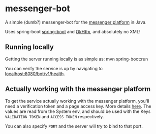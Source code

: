 # messenger-bot
A simple (dumb?) messenger-bot for the [messenger platform](https://messengerplatform.fb.com/) in Java.

Uses spring-boot [spring-boot](http://projects.spring.io/spring-boot/) and [OkHttp](http://square.github.io/okhttp/), and absolutely no XML!

## Running locally
Getting the server running locally is as simple as:
    mvn spring-boot:run

You can verify the service is up by navigating to [localhost:8080/bot/v1/health](localhost:8080/bot/v1/health).

## Actually working with the messenger platform
To get the service actually working with the messenger platform, you'll need a verification token and a page access key. More details [here](https://developers.facebook.com/docs/messenger-platform/quickstart).
The values are read from the System env, and should be used with the Keys `VALIDATION_TOKEN` and `ACCESS_TOKEN` respectively.

You can also specify `PORT` and the server will try to bind to that port.